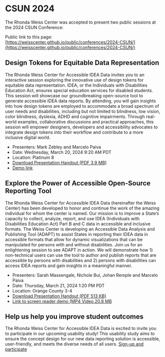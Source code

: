 # CSUN 2024
The Rhonda Weiss Center was accepted to present two public sessions at the 2024 CSUN Conference: 

Public link to this page: [https://weisscenter.github.io/public/conferences/2024-CSUN/](https://weisscenter.github.io/public/conferences/2024-CSUN/)

## Design Tokens for Equitable Data Representation
The Rhonda Weiss Center for Accessible IDEA Data invites you to an interactive session exploring the innovative use of design tokens for equitable data representation. IDEA, or the Individuals with Disabilities Education Act, ensures special education services for disabled students. This session will showcase our groundbreaking open-source tool to generate accessible IDEA data reports. By attending, you will gain insights into how design tokens are employed to accommodate a broad spectrum of user needs and disabilities, including but not limited to blindness, low vision, color blindness, dyslexia, ADHD and cognitive impairments. Through real-world examples, collaborative discussions and practical approaches, this session will empower designers, developers and accessibility advocates to integrate design tokens into their workflow and contribute to a more inclusive digital world. 

- Presenters: Mark Zebley and Marcelo Paiva
- Date: Wednesday, March 20, 2024 9:20 AM PDT
- Location: Platinum 8
- [Download Presentation Handout (PDF 3.9 MB)](https://github.com/WeissCenter/public/raw/main/conferences/2024-CSUN/%5BCSUN-2024%5D%20Design%20Tokens%20-%20Handout.pdf)
- [Demo link](#)

## Explore the Power of Accessible Open-Source Reporting Tool
The Rhonda Weiss Center for Accessible IDEA Data (hereinafter the Weiss Center) has been developed to honor and continue the work of the amazing individual for whom the center is named. Our mission is to improve a State’s capacity to collect, analyze, report, and use IDEA (Individuals with Disabilities Education Act) Part B and C data in accessible and inclusive formats. The Weiss Center is developing an Accessible Data Analysis and Publishing Tool (ADAPT) to assist States in reporting their IDEA data in accessible formats that allow for dynamic visualizations that can be manipulated for persons with and without disabilities. Join us for an enlightening session to see ADAPT in action. We will demonstrate how 1) non-technical users can use the tool to author and publish reports that are accessible by persons with disabilities and 2) persons with disabilities can access IDEA reports and gain insights in a meaningful manner.  

- Presenters: Sarah Massengale, Nichole Bui, Johan Remple and Marcelo Paiva
- Date: Thursday, March 21, 2024 1:20 PM PDT
- Location: Orange County 3-4
- [Download Presentation Handout (PDF 513 KB)](https://github.com/WeissCenter/public/raw/main/conferences/2024-CSUN/%5BCSUN%202024%5D%20ADAPT%20-%20Handout.pdf)
- [Link to screen reader demo (MP4 Video 20.8 MB](https://github.com/WeissCenter/public/raw/main/conferences/2024-CSUN/CSUN-PLAN-B.mp4)

## Help us help you improve student outcomes
The Rhonda Weiss Center for Accessible IDEA Data is excited to invite you to participate in our upcoming usability study!
This usability study aims to ensure the concept design for our new data reporting solution is accessible, user-friendly, and meets the diverse needs of all users.
[Sign-up and participate](https://bit.ly/weiss-research)

